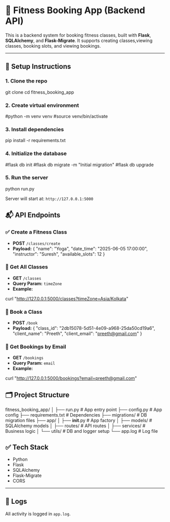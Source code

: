 # 🧘 Fitness Booking App (Backend API)

This is a backend system for booking fitness classes, built with **Flask**, **SQLAlchemy**, and **Flask-Migrate**. It supports creating classes,viewing classes, booking slots, and viewing bookings.

---

## 🚀 Setup Instructions

### 1. Clone the repo

git clone <repo-url>
cd fitness_booking_app

### 2. Create virtual environment

#python -m venv venv
#source venv/bin/activate

### 3. Install dependencies

pip install -r requirements.txt

### 4. Initialize the database

#flask db init
#flask db migrate -m "Initial migration"
#flask db upgrade

### 5. Run the server

python run.py

Server will start at: `http://127.0.0.1:5000`

## 📬 API Endpoints

### ✅ Create a Fitness Class
- **POST** `/classes/create`
- **Payload:**
{
  "name": "Yoga",
  "date_time": "2025-06-05 17:00:00",
  "instructor": "Suresh",
  "available_slots": 12
}

### 📅 Get All Classes
- **GET** `/classes`
- **Query Param:** `timeZone`
- **Example:**
  
curl "http://127.0.0.1:5000/classes?timeZone=Asia/Kolkata"

### 📝 Book a Class
- **POST** `/book`
- **Payload:**
{
  "class_id": "2db15078-5d51-4e09-a968-25da50cd19a6",
  "client_name": "Preeth",
  "client_email": "preeth@gmail.com"
}

### 📄 Get Bookings by Email
- **GET** `/bookings`
- **Query Param:** `email`
- **Example:**
  
curl "http://127.0.0.1:5000/bookings?email=preeth@gmail.com"

## 🗂️ Project Structure

fitness_booking_app/
│
├── run.py            # App entry point
├── config.py         # App config
├── requirements.txt  # Dependencies
├── migrations/       # DB migration files
├── app/
│   ├── __init__.py       # App factory
│   ├── models/           # SQLAlchemy models
│   ├── routes/           # API routes
│   ├── services/         # Business logic
│   └── utils/            # DB and logger setup
└── app.log           # Log file

## ✅ Tech Stack

- Python
- Flask
- SQLAlchemy
- Flask-Migrate
- CORS

---

## 📝 Logs

All activity is logged in `app.log`.
